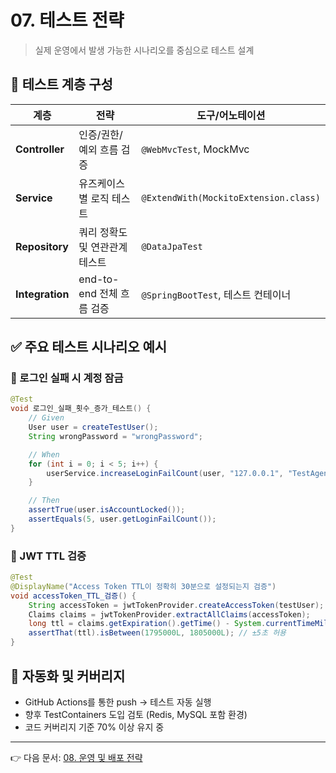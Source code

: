 # 07. 테스트 전략

> 실제 운영에서 발생 가능한 시나리오를 중심으로 테스트 설계

## 🧪 테스트 계층 구성

| 계층              | 전략                  | 도구/어노테이션                              |
| --------------- | ------------------- | ------------------------------------- |
| **Controller**  | 인증/권한/예외 흐름 검증      | `@WebMvcTest`, MockMvc                |
| **Service**     | 유즈케이스별 로직 테스트       | `@ExtendWith(MockitoExtension.class)` |
| **Repository**  | 쿼리 정확도 및 연관관계 테스트   | `@DataJpaTest`                        |
| **Integration** | end-to-end 전체 흐름 검증 | `@SpringBootTest`, 테스트 컨테이너           |

## ✅ 주요 테스트 시나리오 예시

### 📌 로그인 실패 시 계정 잠금

```java
@Test
void 로그인_실패_횟수_증가_테스트() {
    // Given
    User user = createTestUser();
    String wrongPassword = "wrongPassword";

    // When
    for (int i = 0; i < 5; i++) {
        userService.increaseLoginFailCount(user, "127.0.0.1", "TestAgent");
    }

    // Then
    assertTrue(user.isAccountLocked());
    assertEquals(5, user.getLoginFailCount());
}
```

### 📌 JWT TTL 검증

```java
@Test
@DisplayName("Access Token TTL이 정확히 30분으로 설정되는지 검증")
void accessToken_TTL_검증() {
    String accessToken = jwtTokenProvider.createAccessToken(testUser);
    Claims claims = jwtTokenProvider.extractAllClaims(accessToken);
    long ttl = claims.getExpiration().getTime() - System.currentTimeMillis();
    assertThat(ttl).isBetween(1795000L, 1805000L); // ±5초 허용
}
```

## 🔄 자동화 및 커버리지

* GitHub Actions를 통한 push → 테스트 자동 실행
* 향후 TestContainers 도입 검토 (Redis, MySQL 포함 환경)
* 코드 커버리지 기준 70% 이상 유지 중

---

👉 다음 문서: [08. 운영 및 배포 전략](./08_deployment.md)
